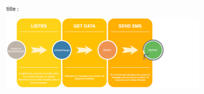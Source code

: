 title : 

![operation scheme](https://github.com/AbdelhamidLarachi/rapid_sms/blob/master/fonctionnement.png?raw=true)
